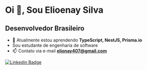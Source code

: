 # Oi 👋, Sou Elioenay Silva</h1>
## Desenvolvedor Brasileiro </h3>

- 🌱 Atualmente estou aprendendo **TypeScript, NestJS, Prisma.io**
- Sou estudante de engenharia de software
- 📫 Contato via e-mail **elionay407@gmail.com**

[![Linkedin Badge](https://img.shields.io/badge/LinkedIn-0077B5?style=for-the-badge&logo=linkedin&logoColor=white&link=https://www.linkedin.com/in/elioenays)](https://www.linkedin.com/in/elioenays)


